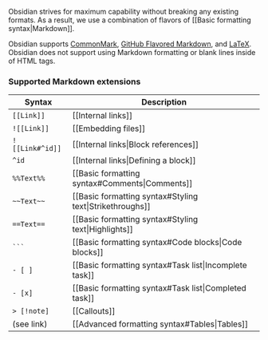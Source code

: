 Obsidian strives for maximum capability without breaking any existing formats. As a result, we use a combination of flavors of [[Basic formatting syntax|Markdown]].

Obsidian supports [CommonMark](https://commonmark.org/), [GitHub Flavored Markdown](https://github.github.com/gfm/), and [LaTeX](https://www.latex-project.org/). Obsidian does not support using Markdown formatting or blank lines inside of HTML tags.

### Supported Markdown extensions

Syntax | Description
-|-
`[[Link]]` | [[Internal links]]
`![[Link]]` | [[Embedding files]]
`![[Link#^id]]` | [[Internal links\|Block references]]
`^id` | [[Internal links\|Defining a block]]
`%%Text%%` | [[Basic formatting syntax#Comments\|Comments]]
`~~Text~~`| [[Basic formatting syntax#Styling text\|Strikethroughs]]
`==Text==`| [[Basic formatting syntax#Styling text\|Highlights]]
`` ``` ``  | [[Basic formatting syntax#Code blocks\|Code blocks]]
`- [ ]`  | [[Basic formatting syntax#Task list\|Incomplete task]]
`- [x]`  | [[Basic formatting syntax#Task list\|Completed task]]
`> [!note]` | [[Callouts]]
| (see link) | [[Advanced formatting syntax#Tables\|Tables]]